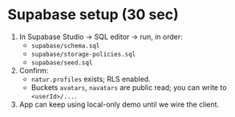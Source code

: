 # Supabase setup (30 sec)
1) In Supabase Studio → SQL editor → run, in order:
   - `supabase/schema.sql`
   - `supabase/storage-policies.sql`
   - `supabase/seed.sql`
2) Confirm:
   - `natur.profiles` exists; RLS enabled.
   - Buckets `avatars`, `navatars` are public read; you can write to `<userId>/...`.
3) App can keep using local-only demo until we wire the client.
